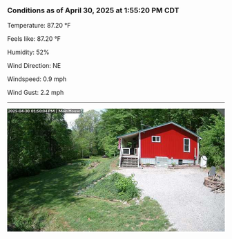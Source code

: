 ### Conditions as of April 30, 2025 at 1:55:20 PM CDT 

Temperature: 87.20 &deg;F

Feels like: 87.20 &deg;F

Humidity: 52%

Wind Direction: NE

Windspeed: 0.9 mph

Wind Gust: 2.2 mph

---

<img src="./images/latest.jpeg"/>

